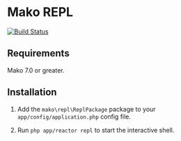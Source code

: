 # Mako REPL

[![Build Status](https://github.com/mako-framework/repl/workflows/Tests/badge.svg)](https://github.com/mako-framework/repl/actions?query=workflow%3ATests)

## Requirements

Mako 7.0 or greater.

## Installation

1) Add the ```mako\repl\ReplPackage``` package to your ```app/config/application.php``` config file.

2) Run ```php app/reactor repl``` to start the interactive shell.
